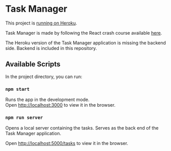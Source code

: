 # Task Manager

This project is [running on Heroku](https://task-manager-react-demo.herokuapp.com/).

Task Manager is made by following the React crash course available [here](https://www.youtube.com/watch?v=w7ejDZ8SWv8&t).

The Heroku version of the Task Manager application is missing the backend side. Backend is included in this repository. 

## Available Scripts

In the project directory, you can run:

### `npm start`

Runs the app in the development mode.\
Open [http://localhost:3000](http://localhost:3000) to view it in the browser.

### `npm run server`

Opens a local server containing the tasks. Serves as the back end of the Task Manager application. 

Open [http://localhost:5000/tasks](http://localhost:5000/tasks) to view it in the browser.
